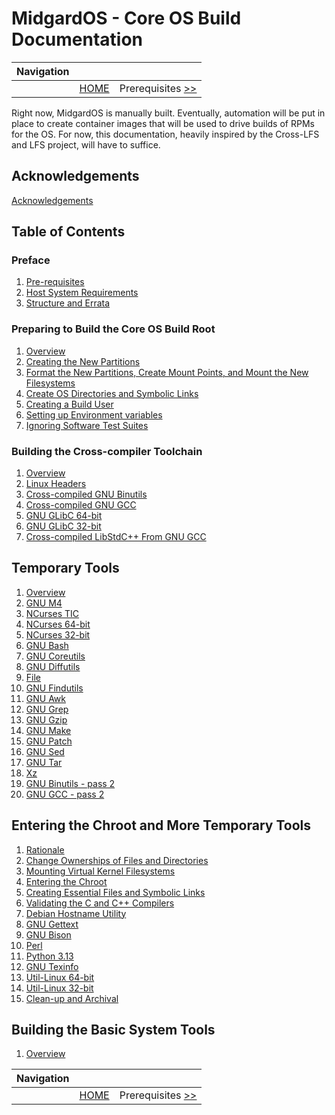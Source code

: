 # MidgardOS - Core OS Build Documentation

| Navigation |||
| --- | --- | ---: |
| | [HOME](./README.md) | Prerequisites [>>](./Prerequisites.md) |

Right now, MidgardOS is manually built. Eventually, automation will be put in place to create container images that will be used to drive builds of RPMs for the OS. For now, this documentation, heavily inspired by the Cross-LFS and LFS project, will have to suffice.

## Acknowledgements

[Acknowledgements](./Acknowledgements.md)

## Table of Contents

### Preface

1. [Pre-requisites](./Prerequisites.md)
1. [Host System Requirements](./HostRequirements.md)
1. [Structure and Errata](./Structure.md)

### Preparing to Build the Core OS Build Root

1. [Overview](./PrepOverview.md)
1. [Creating the New Partitions](./CreatePartition.md)
1. [Format the New Partitions, Create Mount Points, and Mount the New Filesystems](./ManageDisk.md)
1. [Create OS Directories and Symbolic Links](./DirectoriesAndSymlinks.md)
1. [Creating a Build User](./CreateBuildUser.md)
1. [Setting up Environment variables](./SetEnvironmentVars.md)
1. [Ignoring Software Test Suites](./IgnoringPreFinalSWTests.md)

### Building the Cross-compiler Toolchain

1. [Overview](./CrossCompilationTools/Overview.md)
1. [Linux Headers](./CrossCompilationTools/LinuxHeaders.md)
1. [Cross-compiled GNU Binutils](./CrossCompilationTools/GNUBinutils.md)
1. [Cross-compiled GNU GCC](./CrossCompilationTools/GNUGCC.md)
1. [GNU GLibC 64-bit](./CrossCompilationTools/GNUGLibC64bit.md)
1. [GNU GLibC 32-bit](./CrossCompilationTools/GNUGLibC32bit.md)
1. [Cross-compiled LibStdC++ From GNU GCC](./CrossCompilationTools/LibStdC++.md)

## Temporary Tools

1. [Overview](./TempTools/Overview.md)
1. [GNU M4](./TempTools/GNUM4.md)
1. [NCurses TIC](./TempTools/NCursesTic.md)
1. [NCurses 64-bit](./TempTools/NCurses64bit.md)
1. [NCurses 32-bit](./TempTools/NCurses32bit.md)
1. [GNU Bash](./TempTools/GNUBash.md)
1. [GNU Coreutils](./TempTools/GNUCoreutils.md)
1. [GNU Diffutils](./TempTools/GNUDiffutils.md)
1. [File](./TempTools/File.md)
1. [GNU Findutils](./TempTools/GNUFindutils.md)
1. [GNU Awk](./TempTools/GAWK.md)
1. [GNU Grep](./TempTools/GNUGrep.md)
1. [GNU Gzip](./TempTools/GNUGzip.md)
1. [GNU Make](./TempTools/GNUMake.md)
1. [GNU Patch](./TempTools/GNUPatch.md)
1. [GNU Sed](./TempTools/GNUSed.md)
1. [GNU Tar](./TempTools/GNUTar.md)
1. [Xz](./TempTools/Xz.md)
1. [GNU Binutils - pass 2](./TempTools/GNUBinutils.md)
1. [GNU GCC - pass 2](./TempTools/GNUGCC.md)

## Entering the Chroot and More Temporary Tools

1. [Rationale](./ChrootTempTools/ChrootBuildingTempTools.md)
1. [Change Ownerships of Files and Directories](./ChrootTempTools/ChangeOwnerships.md)
1. [Mounting Virtual Kernel Filesystems](./ChrootTempTools/MountingVirtualKernelFilesystems.md)
1. [Entering the Chroot](./ChrootTempTools/EnteringChroot.md)
1. [Creating Essential Files and Symbolic Links](./ChrootTempTools/EssentialFilesAndSymlinks.md)
1. [Validating the C and C++ Compilers](./ChrootTempTools/ValidatingCompilers.md)
1. [Debian Hostname Utility](./ChrootTempTools/Hostname.md)
1. [GNU Gettext](./ChrootTempTools/GNUGettext.md)
1. [GNU Bison](./ChrootTempTools/GNUBison.md)
1. [Perl](./ChrootTempTools/Perl.md)
1. [Python 3.13](./ChrootTempTools/Python313.md)
1. [GNU Texinfo](./ChrootTempTools/GNUTexinfo.md)
1. [Util-Linux 64-bit](./ChrootTempTools/UtilLinux64bit.md)
1. [Util-Linux 32-bit](./ChrootTempTools/UtilLinux32bit.md)
1. [Clean-up and Archival](./ChrootTempTools/CleanupAndArchival.md)

## Building the Basic System Tools

1. [Overview](./BasicSystem/Overview.md)

| Navigation |||
| --- | --- | ---: |
| | [HOME](./README.md) | Prerequisites [>>](./Prerequisites.md) |
